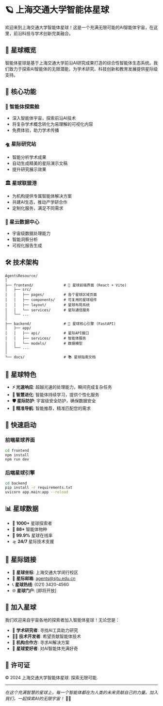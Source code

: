 # 🪐 上海交通大学智能体星球

欢迎来到上海交通大学智能体星球！这是一个充满无限可能的AI智能体宇宙，在这里，前沿科技与学术创新完美融合。

## 🌌 星球概览

智能体星球是基于上海交通大学前沿AI研究成果打造的综合性智能体生态系统。我们致力于探索AI智能体的无限潜能，为学术研究、科技创新和教育发展提供星际级支持。

## 🚀 核心功能

### 🔬 智能体探索舱
- 深入智能体宇宙，探索前沿AI技术
- 将复杂学术概念转化为易理解的可视化内容
- 免费体验，助力学术传播

### 🛸 星际研究站  
- 智能分析学术成果
- 自动生成精美的星际演示文稿
- 提升研究展示效果

### 🏛️ 星球联盟港
- 为机构提供专属智能体解决方案
- 共建AI生态，推动产学研合作
- 定制化服务，满足不同需求

### 🌌 星云数据中心
- 宇宙级数据处理能力
- 智能洞察分析
- 可视化报告生成

## 🛠️ 技术架构

```
AgentsResource/
│
├── frontend/              # 🌟 星球前端界面 (React + Vite)
│   ├── src/
│   │   ├── pages/         # 各个星球区域页面
│   │   ├── components/    # 可复用的星球组件
│   │   ├── layout/        # 星球布局系统
│   │   └── services/      # 星际通信服务
│   └── ...
│
├── backend/               # 🔧 星球核心引擎 (FastAPI)
│   ├── app/
│   │   ├── api/           # 星际API接口
│   │   ├── services/      # 智能体服务
│   │   └── models/        # 数据模型
│   └── ...
│
└── docs/                  # 📚 星球指南文档
```

## 🌟 星球特色

- **⚡ 光速响应**: 超越光速的处理能力，瞬间完成复杂任务
- **🧠 智慧进化**: 智能体持续学习，提供个性化服务
- **🛡️ 星际防护**: 宇宙级安全防护，确保数据安全
- **🎯 精准导航**: 智能推荐，精准匹配您的需求

## 🚀 快速启动

### 前端星球界面
```bash
cd frontend
npm install
npm run dev
```

### 后端星球引擎
```bash
cd backend
pip install -r requirements.txt
uvicorn app.main:app --reload
```

## 📊 星球数据

- 🌟 **1000+** 星球探索者
- 🤖 **88+** 智能体物种  
- 🚀 **99.9%** 星球在线率
- 🛸 **24/7** 星际技术支援

## 🔗 星际链接

- 🏫 **星球坐标**: 上海交通大学闵行校区
- 📧 **星际邮箱**: agents@sjtu.edu.cn  
- 📞 **星球热线**: (021) 3420-4560
- 🌐 **星球门户**: [即将开放]

## 🤝 加入星球

我们欢迎来自宇宙各地的探索者加入智能体星球！无论您是：

- 🔬 **学术研究者**: 寻找AI工具助力研究
- 👨‍💻 **技术开发者**: 希望贡献智能体技术
- 🏢 **机构合作方**: 寻求AI解决方案
- 🌟 **星球爱好者**: 对AI智能体充满好奇

## 📜 许可证

© 2024 上海交通大学智能体星球. 探索无限可能.

---

*在这个充满智慧的星球上，每一个智能体都在为人类的未来贡献自己的力量。加入我们，一起探索AI的无限宇宙！* 🌌✨ 